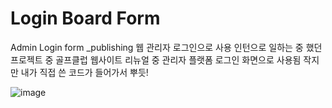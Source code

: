# Login Board Form

Admin Login form _publishing
웹 관리자 로그인으로 사용
인턴으로 일하는 중 했던 프로젝트 중 골프클럽 웹사이트 리뉴얼 중 관리자 플랫폼 로그인 화면으로 사용됨 
작지만 내가 직접 쓴 코드가 들어가서 뿌듯!

![image](https://user-images.githubusercontent.com/66785214/99824356-f6c41100-2b98-11eb-9945-4320988534d8.png)


